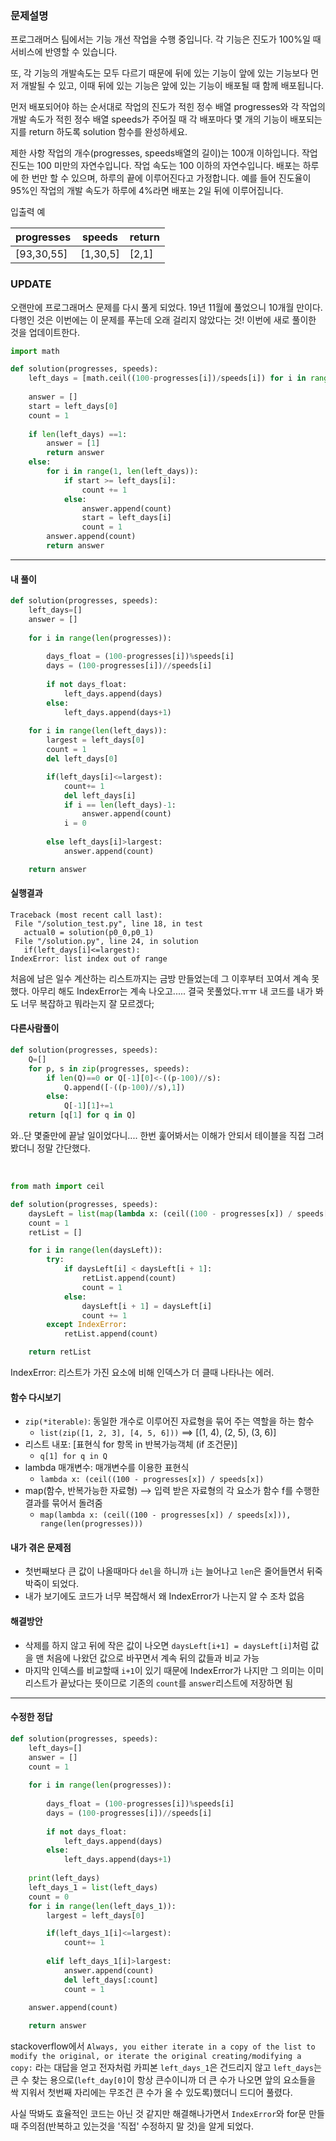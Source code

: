 ### 문제설명

프로그래머스 팀에서는 기능 개선 작업을 수행 중입니다. 각 기능은 진도가 100%일 때 서비스에 반영할 수 있습니다.

또, 각 기능의 개발속도는 모두 다르기 때문에 뒤에 있는 기능이 앞에 있는 기능보다 먼저 개발될 수 있고, 이때 뒤에 있는 기능은 앞에 있는 기능이 배포될 때 함께 배포됩니다.

먼저 배포되어야 하는 순서대로 작업의 진도가 적힌 정수 배열 progresses와 각 작업의 개발 속도가 적힌 정수 배열 speeds가 주어질 때 각 배포마다 몇 개의 기능이 배포되는지를 return 하도록 solution 함수를 완성하세요.

제한 사항
작업의 개수(progresses, speeds배열의 길이)는 100개 이하입니다.
작업 진도는 100 미만의 자연수입니다.
작업 속도는 100 이하의 자연수입니다.
배포는 하루에 한 번만 할 수 있으며, 하루의 끝에 이루어진다고 가정합니다. 예를 들어 진도율이 95%인 작업의 개발 속도가 하루에 4%라면 배포는 2일 뒤에 이루어집니다.

입출력 예

progresses | speeds |	return
-----------|--------|--------
[93,30,55] |[1,30,5]|[2,1]

### UPDATE
오랜만에 프로그래머스 문제를 다시 풀게 되었다. 19년 11월에 풀었으니 10개월 만이다.
다행인 것은 이번에는 이 문제를 푸는데 오래 걸리지 않았다는 것!
이번에 새로 풀이한 것을 업데이트한다.

```python
import math

def solution(progresses, speeds):
    left_days = [math.ceil((100-progresses[i])/speeds[i]) for i in range(len(speeds))]
    
    answer = []
    start = left_days[0]
    count = 1
    
    if len(left_days) ==1:
        answer = [1]
        return answer
    else:
        for i in range(1, len(left_days)):
            if start >= left_days[i]:
                count += 1
            else:
                answer.append(count)
                start = left_days[i]
                count = 1
        answer.append(count)
        return answer
```
---

#### 내 풀이
```python
def solution(progresses, speeds):
    left_days=[]
    answer = []
    
    for i in range(len(progresses)):
        
        days_float = (100-progresses[i])%speeds[i]
        days = (100-progresses[i])//speeds[i]
        
        if not days_float:
            left_days.append(days)
        else:
            left_days.append(days+1)
        
    for i in range(len(left_days)):
        largest = left_days[0]
        count = 1
        del left_days[0]

        if(left_days[i]<=largest):
            count+= 1
            del left_days[i]
            if i == len(left_days)-1:
                answer.append(count)
            i = 0
            
        else left_days[i]>largest:
            answer.append(count)

    return answer
 ```
 
 #### 실행결과
 ```
 Traceback (most recent call last):
  File "/solution_test.py", line 18, in test
    actual0 = solution(p0_0,p0_1)
  File "/solution.py", line 24, in solution
    if(left_days[i]<=largest):
IndexError: list index out of range
```

처음에 남은 일수 계산하는 리스트까지는 금방 만들었는데 그 이후부터 꼬여서 계속 못했다.
아무리 해도 IndexError는 계속 나오고..... 결국 못풀었다.ㅠㅠ 내 코드를 내가 봐도 너무 복잡하고 뭐라는지 잘 모르겠다;


#### 다른사람풀이

```python
def solution(progresses, speeds):
    Q=[]
    for p, s in zip(progresses, speeds):
        if len(Q)==0 or Q[-1][0]<-((p-100)//s):
            Q.append([-((p-100)//s),1])
        else:
            Q[-1][1]+=1
    return [q[1] for q in Q]
```
와..단 몇줄만에 끝날 일이었다니....
한번 훑어봐서는 이해가 안되서 테이블을 직접 그려봤더니 정말 간단했다.

<br>


```python
from math import ceil

def solution(progresses, speeds):
    daysLeft = list(map(lambda x: (ceil((100 - progresses[x]) / speeds[x])), range(len(progresses))))
    count = 1
    retList = []

    for i in range(len(daysLeft)):
        try:
            if daysLeft[i] < daysLeft[i + 1]:
                retList.append(count)
                count = 1
            else:
                daysLeft[i + 1] = daysLeft[i]
                count += 1
        except IndexError:
            retList.append(count)

    return retList
```
    
IndexError: 리스트가 가진 요소에 비해 인덱스가 더 클때 나타나는 에러.

#### 함수 다시보기
- `zip(*iterable)`: 동일한 개수로 이루어진 자료형을 묶어 주는 역할을 하는 함수
   - `list(zip([1, 2, 3], [4, 5, 6]))` ==> [(1, 4), (2, 5), (3, 6)]
- 리스트 내포: [표현식 for 항목 in 반복가능객체 (if 조건문)]
   - `q[1] for q in Q`
- lambda 매개변수: 매개변수를 이용한 표현식
   - `lambda x: (ceil((100 - progresses[x]) / speeds[x])`
- map(함수, 반복가능한 자료형) --> 입력 받은 자료형의 각 요소가 함수 f를 수행한 결과를 묶어서 돌려줌
   - `map(lambda x: (ceil((100 - progresses[x]) / speeds[x])), range(len(progresses)))`

#### 내가 겪은 문제점
- 첫번째보다 큰 값이 나올때마다 `del`을 하니까 `i`는 늘어나고 `len`은 줄어들면서 뒤죽박죽이 되었다.
- 내가 보기에도 코드가 너무 복잡해서 왜 IndexError가 나는지 알 수 조차 없음

#### 해결방안
- 삭제를 하지 않고 뒤에 작은 값이 나오면 `daysLeft[i+1] = daysLeft[i]`처럼 값을 맨 처음에 나왔던 값으로 바꾸면서 계속 뒤의 값들과 비교 가능
- 마지막 인덱스를 비교할때 `i+1`이 있기 때문에 IndexError가 나지만 그 의미는 이미 리스트가 끝났다는 뜻이므로 기존의 `count`를 `answer`리스트에 저장하면 됨

------
#### 수정한 정답
```python
def solution(progresses, speeds):
    left_days=[]
    answer = []
    count = 1
    
    for i in range(len(progresses)):
        
        days_float = (100-progresses[i])%speeds[i]
        days = (100-progresses[i])//speeds[i]
        
        if not days_float:
            left_days.append(days)
        else:
            left_days.append(days+1)
            
    print(left_days)
    left_days_1 = list(left_days)
    count = 0
    for i in range(len(left_days_1)):
        largest = left_days[0]

        if(left_days_1[i]<=largest):
            count+= 1
                
        elif left_days_1[i]>largest:
            answer.append(count)
            del left_days[:count]
            count = 1
            
    answer.append(count)

    return answer
 ```
 stackoverflow에서
 ```Always, you either iterate in a copy of the list to modify the original, or iterate the original creating/modifying a copy:```
 라는 대답을 얻고 전자처럼 카피본 `left_days_1`은 건드리지 않고 `left_days`는 큰 수 찾는 용으로(`left_day[0]`이 항상 큰수이니까 더 큰 수가 나오면 앞의 요소들을 싹 지워서 첫번째 자리에는 무조건 큰 수가 올 수 있도록)했더니 드디어 풀렸다.
 
 사실 딱봐도 효율적인 코드는 아닌 것 같지만 해결해나가면서 `IndexError`와 for문 만들때 주의점(반복하고 있는것을 '직접' 수정하지 말 것)을 알게 되었다.
 


